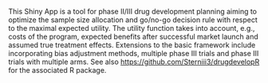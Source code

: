 ﻿This Shiny App is a tool for phase II/III drug development planning aiming to optimize the sample size allocation and go/no-go decision rule with respect to the maximal expected utility. The utility function takes into account, e.g., costs of the program, expected benefits after successful market launch and assumed true treatment effects. Extensions to the basic framework include incorporating bias adjustment methods, multiple phase III trials and phase III trials with multiple arms. See also https://github.com/Sterniii3/drugdevelopR for the associated R package.
